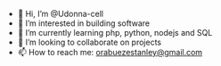 - 👋 Hi, I’m @Udonna-cell
- 👀 I’m interested in building software 
- 🌱 I’m currently learning php, python, nodejs and SQL 
- 💞️ I’m looking to collaborate on projects
- 📫 How to reach me: orabuezestanley@gmail.com

<!---
Udonna-cell/Udonna-cell is a ✨ special ✨ repository because its `README.md` (this file) appears on your GitHub profile.
You can click the Preview link to take a look at your changes.
--->
